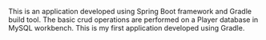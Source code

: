 This is an application developed using Spring Boot framework and Gradle build tool.
The basic crud operations are performed on a Player database in MySQL workbench.
This is my first application developed using Gradle.
